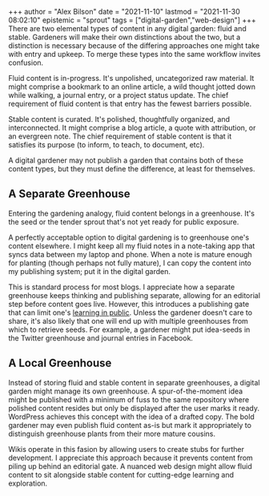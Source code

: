+++
author = "Alex Bilson"
date = "2021-11-10"
lastmod = "2021-11-30 08:02:10"
epistemic = "sprout"
tags = ["digital-garden","web-design"]
+++
There are two elemental types of content in any digital garden: fluid and stable. Gardeners will make their own distinctions about the two, but a distinction is necessary because of the differing approaches one might take with entry and upkeep. To merge these types into the same workflow invites confusion.

Fluid content is in-progress. It's unpolished, uncategorized raw material. It might comprise a bookmark to an online article, a wild thought jotted down while walking, a journal entry, or a project status update. The chief requirement of fluid content is that entry has the fewest barriers possible.

Stable content is curated. It's polished, thoughtfully organized, and interconnected. It might comprise a blog article, a quote with attribution, or an evergreen note. The chief requirement of stable content is that it satisfies its purpose (to inform, to teach, to document, etc).

A digital gardener may not publish a garden that contains both of these content types, but they must define the difference, at least for themselves.

## A Separate Greenhouse

Entering the gardening analogy, fluid content belongs in a greenhouse. It's the seed or the tender sprout that's not yet ready for public exposure.

A perfectly acceptable option to digital gardening is to greenhouse one's content elsewhere. I might keep all my fluid notes in a note-taking app that syncs data between my laptop and phone. When a note is mature enough for planting (though perhaps not fully mature), I can copy the content into my publishing system; put it in the digital garden.

This is standard process for most blogs. I appreciate how a separate greenhouse keeps thinking and publishing separate, allowing for an editorial step before content goes live. However, this introduces a publishing gate that can limit one's [learning in public](). Unless the gardener doesn't care to share, it's also likely that one will end up with multiple greenhouses from which to retrieve seeds. For example, a gardener might put idea-seeds in the Twitter greenhouse and journal entries in Facebook.

## A Local Greenhouse

Instead of storing fluid and stable content in separate greenhouses, a digital garden might manage its own greenhouse. A spur-of-the-moment idea might be published with a minimum of fuss to the same repository where polished content resides but only be displayed after the user marks it ready. WordPress achieves this concept with the idea of a drafted copy. The bold gardener may even publish fluid content as-is but mark it appropriately to distinguish greenhouse plants from their more mature cousins.

Wikis operate in this fasion by allowing users to create stubs for further development. I appreciate this approach because it prevents content from piling up behind an editorial gate. A nuanced web design might allow fluid content to sit alongside stable content for cutting-edge learning and exploration.
